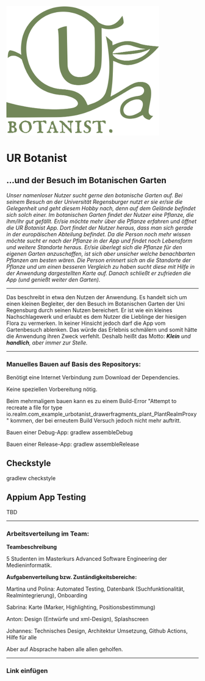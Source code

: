 <img src="Botanist_Logo_g.svg" width="400"></img>
# UR Botanist 
## ...und der Besuch im Botanischen Garten

_Unser namenloser Nutzer sucht gerne den botanische Garten auf. Bei seinem Besuch an der Universität Regensburger nutzt er sie er/sie die Gelegenheit und geht diesem Hobby nach, denn auf dem Gelände befindet sich solch einer. Im botanischen Garten findet der Nutzer eine Pflanze, die ihm/ihr gut gefällt. Er/sie möchte mehr über die Pflanze erfahren und öffnet die UR Botanist App. Dort findet der Nutzer heraus, dass man sich gerade in der europäischen Abteilung befindet. Da die Person noch mehr wissen möchte sucht er nach der Pflanze in der App und findet noch Lebensform und weitere Standorte heraus. Er/sie überlegt sich die Pflanze für den eigenen Garten anzuschaffen, ist sich aber unsicher welche benachbarten Pflanzen am besten wären. Die Person erinnert sich an die Standorte der Pflanze und um einen besseren Vergleich zu haben sucht diese mit Hilfe in der Anwendung dargestellten Karte auf. Danach schließt er zufrieden die App (und genießt weiter den Garten)._

---

Das beschreibt in etwa den Nutzen der Anwendung. Es handelt sich um einen kleinen Begleiter, der den Besuch im Botanischen Garten der Uni Regensburg durch seinen Nutzen bereichert. Er ist wie ein kleines Nachschlagewerk und erlaubt es dem Nutzer die Lieblinge der hiesigen Flora zu vermerken. In keiner Hinsicht jedoch darf die App vom Gartenbesuch ablenken. Das würde das Erlebnis schmälern und somit hätte die Anwendung ihren Zweck verfehlt. Deshalb heißt das Motto: _**Klein** und **handlich**, aber immer zur Stelle._

---

### Manuelles Bauen auf Basis des Repositorys:
Benötigt eine Internet Verbindung zum Download der Dependencies.

Keine speziellen Vorbereitung nötig.

Beim mehrmaligem bauen kann es zu einem Build-Error "Attempt to recreate a file for type io.realm.com_example_urbotanist_drawerfragments_plant_PlantRealmProxy" kommen, der bei erneutem Build Versuch jedoch nicht mehr auftritt.

Bauen einer Debug-App:
gradlew assembleDebug

Bauen einer Release-App:
gradlew assembleRelease

## Checkstyle

gradlew checkstyle

## Appium App Testing

TBD

---

### Arbeitsverteilung im Team:
**Teambeschreibung**

5 Studenten im Masterkurs Advanced Software Engineering der Medieninformatik.

**Aufgabenverteilung bzw. Zuständigkeitsbereiche:**

Martina und Polina: Automated Testing, Datenbank (Suchfunktionalität, Realmintegrierung), Onboarding

Sabrina: Karte (Marker, Highlighting, Positionsbestimmung)

Anton: Design (Entwürfe und xml-Design), Splashscreen

Johannes: Technisches Design, Architektur Umsetzung, Github Actions, Hilfe für alle


Aber auf Absprache haben alle allen geholfen.

---

### Link einfügen
